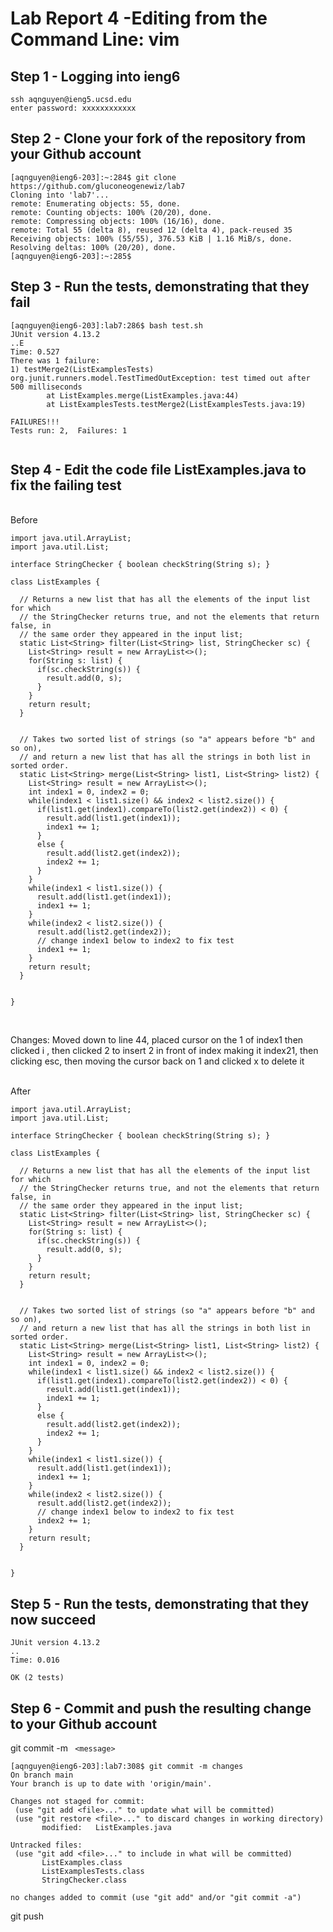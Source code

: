 # Lab Report 4 -Editing from the Command Line: vim

## Step 1 -  Logging into ieng6 

```
ssh aqnguyen@ieng5.ucsd.edu 
enter password: xxxxxxxxxxxx

```

## Step 2 - Clone your fork of the repository from your Github account

```
[aqnguyen@ieng6-203]:~:284$ git clone https://github.com/gluconeogenewiz/lab7
Cloning into 'lab7'...
remote: Enumerating objects: 55, done.
remote: Counting objects: 100% (20/20), done.
remote: Compressing objects: 100% (16/16), done.
remote: Total 55 (delta 8), reused 12 (delta 4), pack-reused 35
Receiving objects: 100% (55/55), 376.53 KiB | 1.16 MiB/s, done.
Resolving deltas: 100% (20/20), done.
[aqnguyen@ieng6-203]:~:285$ 

```

## Step 3 - Run the tests, demonstrating that they fail 

```
[aqnguyen@ieng6-203]:lab7:286$ bash test.sh 
JUnit version 4.13.2
..E
Time: 0.527
There was 1 failure:
1) testMerge2(ListExamplesTests)
org.junit.runners.model.TestTimedOutException: test timed out after 500 milliseconds
        at ListExamples.merge(ListExamples.java:44)
        at ListExamplesTests.testMerge2(ListExamplesTests.java:19)

FAILURES!!!
Tests run: 2,  Failures: 1


```

## Step 4 - Edit the code file ListExamples.java to fix the failing test 
 <br /> Before 
```
import java.util.ArrayList;
import java.util.List;

interface StringChecker { boolean checkString(String s); }

class ListExamples {

  // Returns a new list that has all the elements of the input list for which
  // the StringChecker returns true, and not the elements that return false, in
  // the same order they appeared in the input list;
  static List<String> filter(List<String> list, StringChecker sc) {
    List<String> result = new ArrayList<>();
    for(String s: list) {
      if(sc.checkString(s)) {
        result.add(0, s);
      }
    }
    return result;
  }


  // Takes two sorted list of strings (so "a" appears before "b" and so on),
  // and return a new list that has all the strings in both list in sorted order.
  static List<String> merge(List<String> list1, List<String> list2) {
    List<String> result = new ArrayList<>();
    int index1 = 0, index2 = 0;
    while(index1 < list1.size() && index2 < list2.size()) {
      if(list1.get(index1).compareTo(list2.get(index2)) < 0) {
        result.add(list1.get(index1));
        index1 += 1;
      }
      else {
        result.add(list2.get(index2));
        index2 += 1;
      }
    }
    while(index1 < list1.size()) {
      result.add(list1.get(index1));
      index1 += 1;
    }
    while(index2 < list2.size()) {
      result.add(list2.get(index2));
      // change index1 below to index2 to fix test
      index1 += 1;
    }
    return result;
  }


}


```

<br /> Changes: Moved down to line 44, placed cursor on the 1 of index1 then clicked i ,
then clicked 2 to insert 2 in front of index making it index21, then clicking esc, then moving the cursor back on 1 and clicked x to delete it 
 
<br /> After

```
import java.util.ArrayList;
import java.util.List;

interface StringChecker { boolean checkString(String s); }

class ListExamples {

  // Returns a new list that has all the elements of the input list for which
  // the StringChecker returns true, and not the elements that return false, in
  // the same order they appeared in the input list;
  static List<String> filter(List<String> list, StringChecker sc) {
    List<String> result = new ArrayList<>();
    for(String s: list) {
      if(sc.checkString(s)) {
        result.add(0, s);
      }
    }
    return result;
  }


  // Takes two sorted list of strings (so "a" appears before "b" and so on),
  // and return a new list that has all the strings in both list in sorted order.
  static List<String> merge(List<String> list1, List<String> list2) {
    List<String> result = new ArrayList<>();
    int index1 = 0, index2 = 0;
    while(index1 < list1.size() && index2 < list2.size()) {
      if(list1.get(index1).compareTo(list2.get(index2)) < 0) {
        result.add(list1.get(index1));
        index1 += 1;
      }
      else {
        result.add(list2.get(index2));
        index2 += 1;
      }
    }
    while(index1 < list1.size()) {
      result.add(list1.get(index1));
      index1 += 1;
    }
    while(index2 < list2.size()) {
      result.add(list2.get(index2));
      // change index1 below to index2 to fix test
      index2 += 1;
    }
    return result;
  }


}

```

 ## Step 5 - Run the tests, demonstrating that they now succeed
 
 ```
 JUnit version 4.13.2
..
Time: 0.016 

OK (2 tests)
 ```
 
 ## Step 6 - Commit and push the resulting change to your Github account 
 
 git commit -m `` <message>`` 
  
 ```
 [aqnguyen@ieng6-203]:lab7:308$ git commit -m changes 
On branch main
Your branch is up to date with 'origin/main'.

Changes not staged for commit:
  (use "git add <file>..." to update what will be committed)
  (use "git restore <file>..." to discard changes in working directory)
        modified:   ListExamples.java

Untracked files:
  (use "git add <file>..." to include in what will be committed)
        ListExamples.class
        ListExamplesTests.class
        StringChecker.class

no changes added to commit (use "git add" and/or "git commit -a")

 ```
 
 git push
 
 ```
 
 
 ```
